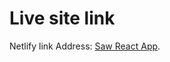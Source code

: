 # Live site link

Netlify link Address: [Saw React App](https://subtle-starlight-18ffa7.netlify.app).
